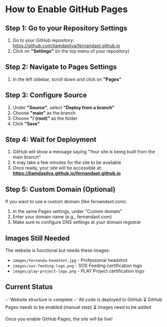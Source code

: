 # How to Enable GitHub Pages

## Step 1: Go to your Repository Settings
1. Go to your GitHub repository: https://github.com/liamdasilva/fernandaot.github.io
2. Click on **"Settings"** (in the top menu of your repository)

## Step 2: Navigate to Pages Settings
1. In the left sidebar, scroll down and click on **"Pages"**

## Step 3: Configure Source
1. Under **"Source"**, select **"Deploy from a branch"**
2. Choose **"main"** as the branch
3. Choose **"/ (root)"** as the folder
4. Click **"Save"**

## Step 4: Wait for Deployment
1. GitHub will show a message saying "Your site is being built from the main branch"
2. It may take a few minutes for the site to be available
3. Once ready, your site will be accessible at:
   **https://liamdasilva.github.io/fernandaot.github.io**

## Step 5: Custom Domain (Optional)
If you want to use a custom domain (like fernandaot.com):
1. In the same Pages settings, under "Custom domain"
2. Enter your domain name (e.g., fernandaot.com)
3. Make sure to configure DNS settings at your domain registrar

## Images Still Needed
The website is functional but needs these images:
- `images/fernanda-headshot.jpg` - Professional headshot
- `images/sos-feeding-logo.png` - SOS Feeding certification logo
- `images/play-project-logo.png` - PLAY Project certification logo

## Current Status
✅ Website structure is complete
✅ All code is deployed to GitHub
⏳ GitHub Pages needs to be enabled (manual step)
⏳ Images need to be added

Once you enable GitHub Pages, the site will be live! 